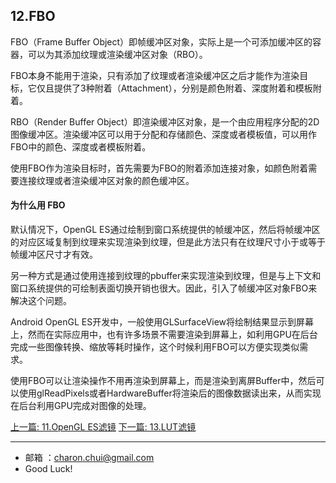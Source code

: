 ## 12.FBO

FBO（Frame Buffer Object）即帧缓冲区对象，实际上是一个可添加缓冲区的容器，可以为其添加纹理或渲染缓冲区对象（RBO）。

FBO本身不能用于渲染，只有添加了纹理或者渲染缓冲区之后才能作为渲染目标，它仅且提供了3种附着（Attachment），分别是颜色附着、深度附着和模板附着。

RBO（Render Buffer Object）即渲染缓冲区对象，是一个由应用程序分配的2D图像缓冲区。渲染缓冲区可以用于分配和存储颜色、深度或者模板值，可以用作FBO中的颜色、深度或者模板附着。

使用FBO作为渲染目标时，首先需要为FBO的附着添加连接对象，如颜色附着需要连接纹理或者渲染缓冲区对象的颜色缓冲区。


#### 为什么用 FBO

默认情况下，OpenGL ES通过绘制到窗口系统提供的帧缓冲区，然后将帧缓冲区的对应区域复制到纹理来实现渲染到纹理，但是此方法只有在纹理尺寸小于或等于帧缓冲区尺寸才有效。       

另一种方式是通过使用连接到纹理的pbuffer来实现渲染到纹理，但是与上下文和窗口系统提供的可绘制表面切换开销也很大。因此，引入了帧缓冲区对象FBO来解决这个问题。

Android OpenGL ES开发中，一般使用GLSurfaceView将绘制结果显示到屏幕上，然而在实际应用中，也有许多场景不需要渲染到屏幕上，如利用GPU在后台完成一些图像转换、缩放等耗时操作，这个时候利用FBO可以方便实现类似需求。

使用FBO可以让渲染操作不用再渲染到屏幕上，而是渲染到离屏Buffer中，然后可以使用glReadPixels或者HardwareBuffer将渲染后的图像数据读出来，从而实现在后台利用GPU完成对图像的处理。




[上一篇: 11.OpenGL ES滤镜](https://github.com/CharonChui/AndroidNote/blob/master/VideoDevelopment/OpenGL/11.OpenGL%20ES%E6%BB%A4%E9%95%9C.md)
[下一篇: 13.LUT滤镜](https://github.com/CharonChui/AndroidNote/blob/master/VideoDevelopment/OpenGL/13.LUT%E6%BB%A4%E9%95%9C.md)

---

- 邮箱 ：charon.chui@gmail.com  
- Good Luck! 































